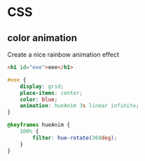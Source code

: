 # CSS

## color animation

Create a nice rainbow animation effect

```html
<h1 id="eee">eee</h1>
```

```css
#eee {
    display: grid;
    place-items: center;
    color: blue;
    animation: hueAnim 3s linear infinite;
}

@keyframes hueAnim {
    100% {
        filter: hue-rotate(360deg);
    }
}
```